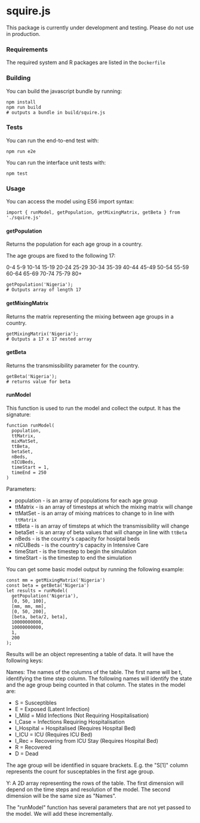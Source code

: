 # squire.js

This package is currently under development and testing. Please do not use in
production.

### Requirements

The required system and R packages are listed in the `Dockerfile`

### Building

You can build the javascript bundle by running:

```
npm install
npm run build
# outputs a bundle in build/squire.js
```

### Tests

You can run the end-to-end test with:

```
npm run e2e
```

You can run the interface unit tests with:

```
npm test
```

### Usage

You can access the model using ES6 import syntax:

```
import { runModel, getPopulation, getMixingMatrix, getBeta } from './squire.js'
```

#### getPopulation

Returns the population for each age group in a country.

The age groups are fixed to the following 17:

0-4 5-9 10-14 15-19 20-24 25-29 30-34 35-39
40-44 45-49 50-54 55-59 60-64 65-69 70-74 75-79 80+ 

```
getPopulation('Nigeria');
# Outputs array of length 17
```

#### getMixingMatrix

Returns the matrix representing the mixing between age groups in a country.

```
getMixingMatrix('Nigeria');
# Outputs a 17 x 17 nested array
```

#### getBeta

Returns the transmissibility parameter for the country.

```
getBeta('Nigeria');
# returns value for beta
```

#### runModel

This function is used to run the model and collect the output. It has the
signature:

```
function runModel(
  population,
  ttMatrix,
  mixMatSet,
  ttBeta,
  betaSet,
  nBeds,
  nICUBeds,
  timeStart = 1,
  timeEnd = 250
)
```

Parameters:

 * population - is an array of populations for each age group
 * ttMatrix - is an array of timesteps at which the mixing matrix will change
 * ttMatSet - is an array of mixing matrices to change to in line with
   `ttMatrix`
 * ttBeta - is an array of timsteps at which the transmissibility will change
 * betaSet - is an array of beta values that will change in line with `ttBeta`
 * nBeds - is the country's capacity for hosiptal beds
 * nICUBeds - is the country's capacity in Intensive Care
 * timeStart - is the timestep to begin the simulation
 * timeStart - is the timestep to end the simulation

You can get some basic model output by running the following example:

```
const mm = getMixingMatrix('Nigeria')
const beta = getBeta('Nigeria')
let results = runModel(
  getPopulation('Nigeria'),
  [0, 50, 100],
  [mm, mm, mm],
  [0, 50, 200],
  [beta, beta/2, beta],
  10000000000,
  10000000000,
  1,
  200
);
```

Results will be an object representing a table of data. It will have the following keys:

Names: The names of the columns of the table. The first name will be t, identifying the time step column. The following names will identify the state and the age group being counted in that column. The states in the model are:

* S = Susceptibles
* E = Exposed (Latent Infection)
* I_Mild = Mild Infections (Not Requiring Hospitalisation)
* I_Case = Infections Requiring Hospitalisation
* I_Hospital = Hospitalised (Requires Hospital Bed)
* I_ICU = ICU (Requires ICU Bed)
* I_Rec = Recovering from ICU Stay (Requires Hospital Bed)
* R = Recovered
* D = Dead

The age group will be identified in square brackets. E.g. the "S[1]" column represents the count for susceptables in the first age group.

Y: A 2D array representing the rows of the table. The first dimension will depend on the time steps and resolution of the model. The second dimension will be the same size as "Names".

The "runModel" function has several parameters that are not yet passed to the model. We will add these incrementally.

